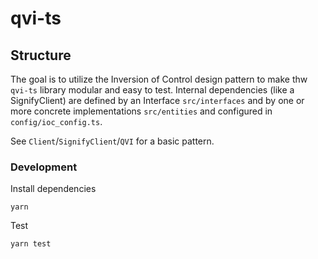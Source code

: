 # qvi-ts

## Structure

The goal is to utilize the Inversion of Control design pattern to make thw `qvi-ts` library modular and
easy to test. Internal dependencies (like a SignifyClient) are defined by an Interface `src/interfaces` and
by one or more concrete implementations `src/entities` and configured in `config/ioc_config.ts`.

See `Client`/`SignifyClient`/`QVI` for a basic pattern.

### Development

Install dependencies

```
yarn
```

Test

```
yarn test
```
